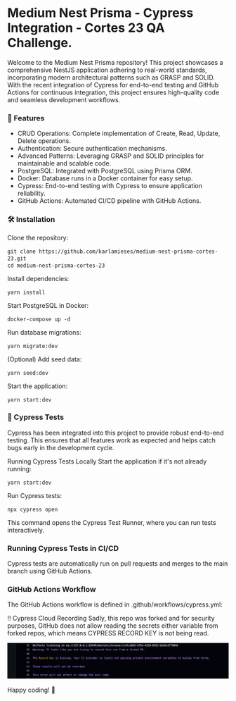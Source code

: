 <!-- <p align="center"> -->
<!--   <a href="https://github.com/mr-scrpt/medium-nest-prisma" target="blank"> -->
<!--      <img src="https://github.com/mr-scrpt/medium-nest-prisma/project-logo.png" alt="Project Logo" /> -->
<!--   </a> -->
<!-- </p> -->

# Medium Nest Prisma - Cypress Integration - Cortes 23 QA Challenge.
Welcome to the Medium Nest Prisma repository! This project showcases a comprehensive NestJS application adhering to real-world standards, incorporating modern architectural patterns such as GRASP and SOLID. With the recent integration of Cypress for end-to-end testing and GitHub Actions for continuous integration, this project ensures high-quality code and seamless development workflows.

### 🚀 Features
- CRUD Operations: Complete implementation of Create, Read, Update, Delete operations.
- Authentication: Secure authentication mechanisms.
- Advanced Patterns: Leveraging GRASP and SOLID principles for maintainable and scalable code.
- PostgreSQL: Integrated with PostgreSQL using Prisma ORM.
- Docker: Database runs in a Docker container for easy setup.
- Cypress: End-to-end testing with Cypress to ensure application reliability.
- GitHub Actions: Automated CI/CD pipeline with GitHub Actions.

### 🛠️ Installation
Clone the repository:

```
git clone https://github.com/karlamieses/medium-nest-prisma-cortes-23.git
cd medium-nest-prisma-cortes-23
```

Install dependencies:

```
yarn install
```

Start PostgreSQL in Docker:

```
docker-compose up -d
```

Run database migrations:

```
yarn migrate:dev
```

(Optional) Add seed data:

```
yarn seed:dev
```

Start the application:

```
yarn start:dev
```

### 🧪 Cypress Tests
Cypress has been integrated into this project to provide robust end-to-end testing. This ensures that all features work as expected and helps catch bugs early in the development cycle.

Running Cypress Tests Locally
Start the application if it's not already running:

```
yarn start:dev
```

Run Cypress tests:

```
npx cypress open
```

This command opens the Cypress Test Runner, where you can run tests interactively.

### Running Cypress Tests in CI/CD
Cypress tests are automatically run on pull requests and merges to the main branch using GitHub Actions.

### GitHub Actions Workflow
The GitHub Actions workflow is defined in .github/workflows/cypress.yml:

‼️ Cypress Cloud Recording
Sadly, this repo was forked and for security purposes, GitHub does not allow reading the secrets either variable from forked repos, which means CYPRESS RECORD KEY is not being read. 

![alt text](image.png)

Happy coding! 🚀
